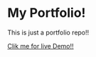 <h1>My Portfolio!</h1>
<p>This is just a portfolio repo!!</p>
<a href="https://github.com/pktherock/pktherock.github.io"> Clik me for live Demo!!</a>
